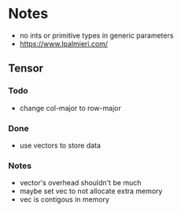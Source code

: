 # Notes

-   no ints or primitive types in generic parameters
-   https://www.lpalmieri.com/

## Tensor

### Todo

-   change col-major to row-major

### Done

-   use vectors to store data

### Notes

-   vector's overhead shouldn't be much
-   maybe set vec to not allocate extra memory
-   vec is contigous in memory
